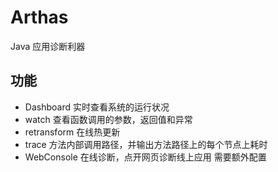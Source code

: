 # Arthas 

Java 应用诊断利器

## 功能 

- Dashboard  实时查看系统的运行状况
- watch 查看函数调用的参数，返回值和异常
- retransform 在线热更新
- trace 方法内部调用路径，并输出方法路径上的每个节点上耗时
- WebConsole 在线诊断，点开网页诊断线上应用 需要额外配置
